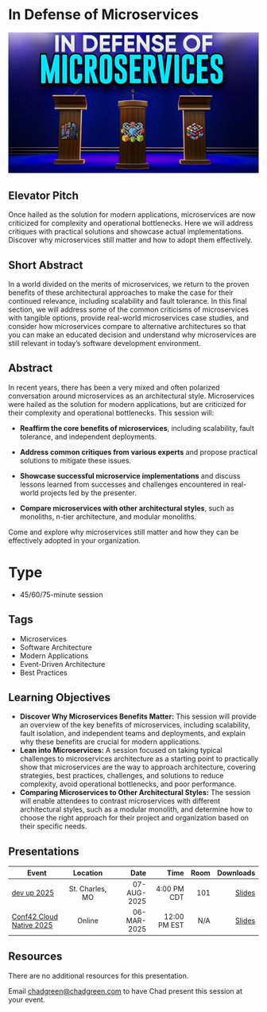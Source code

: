 # In Defense of Microservices
![In Defense of Microservices](Thumbnail.jpg)

## Elevator Pitch
Once hailed as the solution for modern applications, microservices are now criticized for complexity and operational bottlenecks. Here we will address critiques with practical solutions and showcase actual implementations. Discover why microservices still matter and how to adopt them effectively.

## Short Abstract
In a world divided on the merits of microservices, we return to the proven benefits of these architectural approaches to make the case for their continued relevance, including scalability and fault tolerance. In this final section, we will address some of the common criticisms of microservices with tangible options, provide real-world microservices case studies, and consider how microservices compare to alternative architectures so that you can make an educated decision and understand why microservices are still relevant in today’s software development environment.

## Abstract
In recent years, there has been a very mixed and often polarized conversation around microservices as an architectural style. Microservices were hailed as the solution for modern applications, but are criticized for their complexity and operational bottlenecks. This session will:

- **Reaffirm the core benefits of microservices**, including scalability, fault tolerance, and independent deployments.

- **Address common critiques from various experts** and propose practical solutions to mitigate these issues.

- **Showcase successful microservice implementations** and discuss lessons learned from successes and challenges encountered in real-world projects led by the presenter.

- **Compare microservices with other architectural styles**, such as monoliths, n-tier architecture, and modular monoliths.

Come and explore why microservices still matter and how they can be effectively adopted in your organization.

# Type
- 45/60/75-minute session

## Tags
- Microservices
- Software Architecture
- Modern Applications
- Event-Driven Architecture
- Best Practices

## Learning Objectives
- **Discover Why Microservices Benefits Matter:** This session will provide an overview of the key benefits of microservices, including scalability, fault isolation, and independent teams and deployments, and explain why these benefits are crucial for modern applications.
- **Lean into Microservices:** A session focused on taking typical challenges to microservices architecture as a starting point to practically show that microservices are the way to approach architecture, covering strategies, best practices, challenges, and solutions to reduce complexity, avoid operational bottlenecks, and poor performance.
- **Comparing Microservices to Other Architectural Styles:** The session will enable attendees to contrast microservices with different architectural styles, such as a modular monolith, and determine how to choose the right approach for their project and organization based on their specific needs.
## Presentations

| Event | Location | Date | Time | Room | Downloads |
|-------|:--------:|-----:|-----:|-----:|----------:|
| [dev up 2025](https://devupconf.org/) | St. Charles, MO | 07-AUG-2025 | 4:00 PM CDT | 101 | [Slides](EventMaterials/InDefenseOfMicroservices-DevUp2025.pdf) |
| [Conf42 Cloud Native 2025](https://www.conf42.com/Cloud_Native_2025_Chad_Green_microservices_architecture_defense) | Online | 06-MAR-2025 | 12:00 PM EST | N/A | [Slides](EventMaterials/InDefenseOfMicroservices-Conf42.pdf) |

## Resources
There are no additional resources for this presentation.

Email [chadgreen@chadgreen.com](mailto:chadgreen@chadgreen.com?subject=Presentation%20Request:%20Presentation%20Title) to have Chad present this session at your event.
